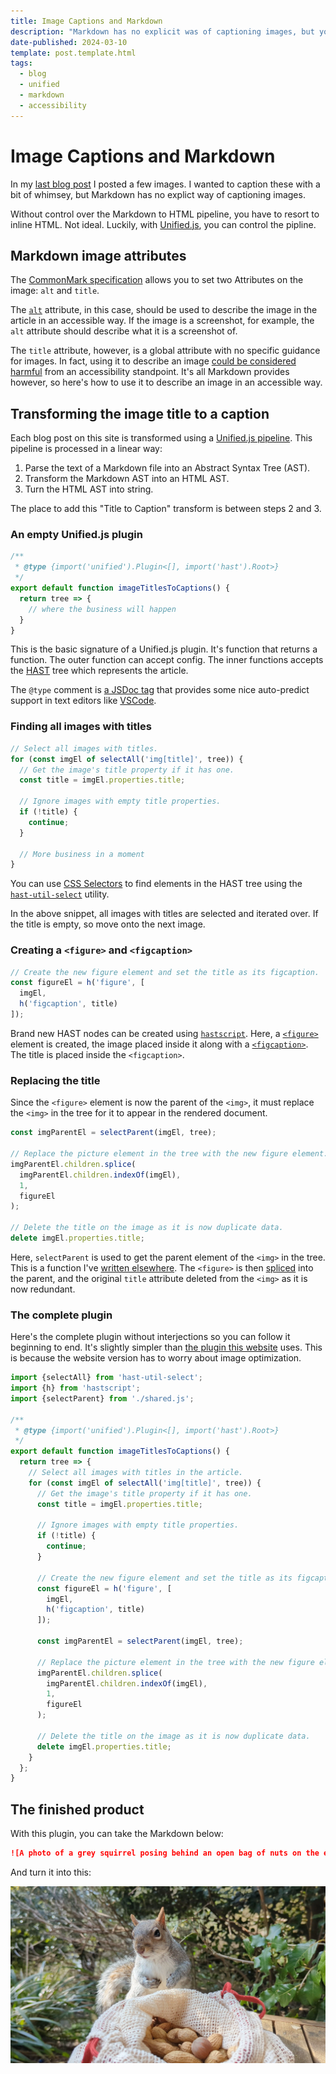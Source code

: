 ```yaml
---
title: Image Captions and Markdown
description: "Markdown has no explicit was of captioning images, but you can crowbar them in with Unified.js"
date-published: 2024-03-10
template: post.template.html
tags:
  - blog
  - unified
  - markdown
  - accessibility
---
```


# Image Captions and Markdown

In my [last blog post](./2024-03-05-using-linux-in-anger.md) I posted a few images. I wanted to caption these with a bit of whimsey, but Markdown has no explict way of captioning images.

Without control over the Markdown to HTML pipeline, you have to resort to inline HTML. Not ideal. Luckily, with [Unified.js](https://unifiedjs.com/), you can control the pipline.

## Markdown image attributes

The [CommonMark specification](https://spec.commonmark.org/0.31.2/#example-573) allows you to set two Attributes on the image: `alt` and `title`.

The [`alt`](https://developer.mozilla.org/en-US/docs/Web/API/HTMLImageElement/alt) attribute, in this case, should be used to describe the image in the article in an accessible way. If the image is a screenshot, for example, the `alt` attribute should describe what it is a screenshot of.

The `title` attribute, however, is a global attribute with no specific guidance for images. In fact, using it to describe an image [could be considered harmful](https://developer.mozilla.org/en-US/docs/Web/HTML/Global_attributes/title#accessibility_concerns) from an accessibility standpoint. It's all Markdown provides however, so here's how to use it to describe an image in an accessible way.

## Transforming the image title to a caption

Each blog post on this site is transformed using a [Unified.js pipeline](https://github.com/chrisnewtn/chrisnewtn.github.io/blob/394210b8e84f675eac0777850fb83e78d85b082a/scripts/doc-processor/index.js). This pipeline is processed in a linear way:

1. Parse the text of a Markdown file into an Abstract Syntax Tree (AST).
2. Transform the Markdown AST into an HTML AST.
3. Turn the HTML AST into string.

The place to add this "Title to Caption" transform is between steps 2 and 3.

### An empty Unified.js plugin

```js
/**
 * @type {import('unified').Plugin<[], import('hast').Root>}
 */
export default function imageTitlesToCaptions() {
  return tree => {
    // where the business will happen
  }
}
```

This is the basic signature of a Unified.js plugin. It's function that returns a function. The outer function can accept config. The inner functions accepts the [HAST](https://github.com/syntax-tree/hast) tree which represents the article.

The `@type` comment is [a JSDoc tag](https://jsdoc.app/tags-type) that provides some nice auto-predict support in text editors like [VSCode](https://code.visualstudio.com/).

### Finding all images with titles

```js
// Select all images with titles.
for (const imgEl of selectAll('img[title]', tree)) {
  // Get the image's title property if it has one.
  const title = imgEl.properties.title;

  // Ignore images with empty title properties.
  if (!title) {
    continue;
  }

  // More business in a moment
}
```

You can use [CSS Selectors](https://developer.mozilla.org/en-US/docs/Web/CSS/CSS_selectors) to find elements in the HAST tree using the [`hast-util-select`](https://github.com/syntax-tree/hast-util-select) utility.

In the above snippet, all images with titles are selected and iterated over. If the title is empty, so move onto the next image.

### Creating a `<figure>` and `<figcaption>`

```js
// Create the new figure element and set the title as its figcaption.
const figureEl = h('figure', [
  imgEl,
  h('figcaption', title)
]);
```

Brand new HAST nodes can be created using [`hastscript`](https://github.com/syntax-tree/hastscript). Here, a [`<figure>`](https://developer.mozilla.org/en-US/docs/Web/HTML/Element/figure) element is created, the image placed inside it along with a [`<figcaption>`](https://developer.mozilla.org/en-US/docs/Web/HTML/Element/figcaption). The title is placed inside the `<figcaption>`.

### Replacing the title

Since the `<figure>` element is now the parent of the `<img>`, it must replace the `<img>` in the tree for it to appear in the rendered document.

```js
const imgParentEl = selectParent(imgEl, tree);

// Replace the picture element in the tree with the new figure element.
imgParentEl.children.splice(
  imgParentEl.children.indexOf(imgEl),
  1,
  figureEl
);

// Delete the title on the image as it is now duplicate data.
delete imgEl.properties.title;
```

Here, `selectParent` is used to get the parent element of the `<img>` in the tree. This is a function I've [written elsewhere](https://github.com/chrisnewtn/chrisnewtn.github.io/blob/394210b8e84f675eac0777850fb83e78d85b082a/scripts/doc-processor/src/unified-plugins/shared.js#L20-L41). The `<figure>` is then [spliced](https://developer.mozilla.org/en-US/docs/Web/JavaScript/Reference/Global_Objects/Array/splice) into the parent, and the original `title` attribute deleted from the `<img>` as it is now redundant.

### The complete plugin

Here's the complete plugin without interjections so you can follow it beginning to end. It's slightly simpler than [the plugin this website](https://github.com/chrisnewtn/chrisnewtn.github.io/blob/3b4eb4b738ebd507233160c59acc3c93571319fe/scripts/doc-processor/src/unified-plugins/imageTitlesToCaptions.js) uses. This is because the website version has to worry about image optimization.

```js
import {selectAll} from 'hast-util-select';
import {h} from 'hastscript';
import {selectParent} from './shared.js';

/**
 * @type {import('unified').Plugin<[], import('hast').Root>}
 */
export default function imageTitlesToCaptions() {
  return tree => {
    // Select all images with titles in the article.
    for (const imgEl of selectAll('img[title]', tree)) {
      // Get the image's title property if it has one.
      const title = imgEl.properties.title;

      // Ignore images with empty title properties.
      if (!title) {
        continue;
      }

      // Create the new figure element and set the title as its figcaption.
      const figureEl = h('figure', [
        imgEl,
        h('figcaption', title)
      ]);

      const imgParentEl = selectParent(imgEl, tree);

      // Replace the picture element in the tree with the new figure element.
      imgParentEl.children.splice(
        imgParentEl.children.indexOf(imgEl),
        1,
        figureEl
      );

      // Delete the title on the image as it is now duplicate data.
      delete imgEl.properties.title;
    }
  };
}
```

## The finished product

With this plugin, you can take the Markdown below:

```md
![A photo of a grey squirrel posing behind an open bag of nuts on the end of a park bench. Various plants and bushes are in the background.](../images/PXL_20240308_123031957_exported_28511.jpg "This is probably the cutest photo of a squirrel I've ever taken.")
```

And turn it into this:

![A photo of a grey squirrel posing behind an open bag of nuts on the end of a park bench. Various plants and bushes are in the background.](../images/PXL_20240308_123031957_exported_28511.jpg "This is probably the cutest photo of a squirrel I've ever taken.")
